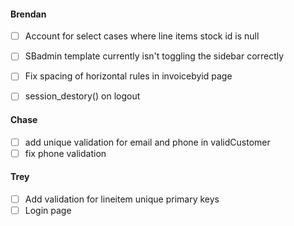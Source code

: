 #### Brendan
- [ ] Account for select cases where line items stock id is null
- [ ] SBadmin template currently isn't toggling the sidebar correctly
- [ ] Fix spacing of horizontal rules in invoicebyid page
- [ ] session_destory() on logout


#### Chase
- [ ] add unique validation for email and phone in validCustomer
- [ ] fix phone validation

#### Trey
- [ ] Add validation for lineitem unique primary keys
- [ ] Login page
